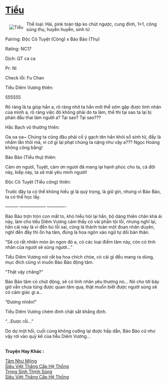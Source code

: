 <a href="https://utruyen.com/tieu/23246/" title="Tiểu"><h1>Tiểu</h1></a><div style="display:table"><img align="right" style="float: left; padding: 10px;" src="https://utruyen.com/images/story/200x260/tieu.jpg" alt="Tiểu">Thể loại: Hài, pink toàn tập ko chút ngược, cung đình, 1×1, công sủng thụ, huyễn huyễn, sinh tử<p></p>Pairing: Độc Cô Tuyệt (Công) x Bảo Bảo (Thụ)<p></p>Rating: NC17<p></p>Dịch: QT ca ca<p></p>Pr: Ni<p></p>Check lỗi: Fu Chan<p></p>Tiểu Diêm Vương thiên:<p></p>555555<p></p> Rõ ràng là ta giúp hắn a, rõ ràng nhờ ta hắn mới thể sớm gặp được tình nhân của mình a, rõ ràng việc đó không phải do ta làm, thế thì tại sao ta lại bị phán đầu thai làm người a? Tại sao? Tại sao???<p></p>Hắc Bạch vô thường thiên:<p></p>Oa oa oa~ Chúng ta cũng đâu phải cố ý gạch tên hắn khỏi sổ sinh tử, đấy là nhầm lẫn thôi mà, vì cớ gì lại phạt chúng ta nặng như vậy a??? Ngọc Hoàng không công bằng!<p></p>Bảo Bảo (Tiểu thụ) thiên:<p></p>Cảm ơn ngươi, Tuyệt, cảm ơn ngươi đã mang lại hạnh phúc cho ta, cả đời này, kiếp này, ta sẽ mãi yêu mình ngươi!<p></p>Độc Cô Tuyệt (Tiểu công) thiên:<p></p>Trước đây ta có thể không hiểu gì là quý trọng, là giữ gìn, nhưng vì Bảo Bảo, ta có thể học lấy.<p></p>——— —————— ————-<p></p>Bảo Bảo trợn tròn con mắt to, khó hiểu hỏi lại hắn, bộ dáng thiên chân khả ái này, làm cho tiểu Diêm Vương cảm thấy có vài phần tội lỗi, nhưng nghĩ lại, hắn cái này là vì đền bù lỗi sai, cũng là thành toàn một đoạn nhân duyên, nghĩ đến đây thì ổn hạ tâm, đúng là hoa ngôn xảo ngữ tự dối bản thân.<p></p>“Sẽ có rất nhiên món ăn ngon đó a, có các loại điểm tâm này, còn có tình nhân của ngươi sẽ sủng ngươi…”<p></p>Tiểu Diêm Vương nói rất ba hoa chích chòe, có cái gì đều mang ra dùng, mục đích cũng vì muốn Bảo Bảo động tâm.<p></p>“Thật vậy chăng?”<p></p>Bảo Bảo tâm có chút động, sẽ có tình nhân yêu thương nó… Nó cho tới bây giờ vẫn chưa từng được quan tâm qua, thật muốn biết được người sủng sẽ có cảm giác gì a…<p></p>“Đương nhiên!”<p></p>Tiểu Diêm Vương chém đinh chặt sắt khẳng định.<p></p>“…Được rồi…”<p></p>Do dự một hồi, cuối cùng không cưỡng lại được hấp dẫn, Bảo Bảo cứ như vậy rơi vào quỷ kế của tiểu Diêm Vương…</div><p><br><b>Truyện Hay Khác :</b></p><a href="https://utruyen.com/tam-nhu-mong/23193/" alt="Tâm Như Mộng">Tâm Như Mộng</a><br/><a href="https://truyenngontinhay.wordpress.com/2019/10/03/sieu-viet-thang-cap-he-thong/" alt="Siêu Việt Thăng Cấp Hệ Thống">Siêu Việt Thăng Cấp Hệ Thống</a><br/><a href="https://github.com/quanluxury/ngontinhhot/tree/master/truyenhay/19356/" alt="Trọng Sinh Thịnh Sủng">Trọng Sinh Thịnh Sủng</a><br/><a href="https://github.com/quanluxury/ngontinhhot/tree/master/truyenhay/16817/" alt="Siêu Việt Thăng Cấp Hệ Thống">Siêu Việt Thăng Cấp Hệ Thống</a><br/>